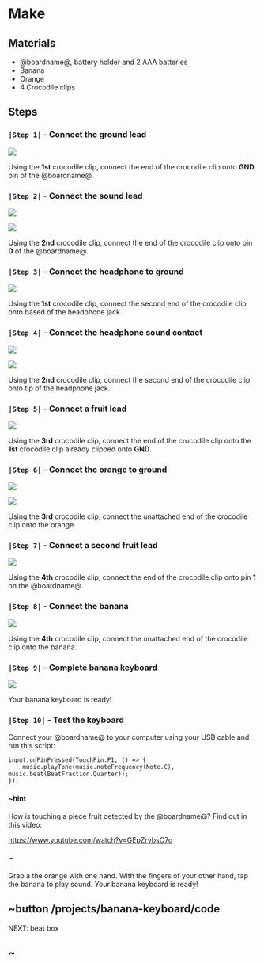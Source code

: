 # Make

## Materials

* @boardname@, battery holder and 2 AAA batteries
* Banana
* Orange
* 4 Crocodile clips

## Steps

### ``|Step 1|`` - Connect the ground lead

![](/static/mb/lessons/banana-keyboard-1.png)

Using the **1st** crocodile clip, connect the end of the crocodile clip onto **GND** pin of the @boardname@.

### ``|Step 2|`` - Connect the sound lead

![](/static/mb/lessons/banana-keyboard-2.png)

![](/static/mb/lessons/banana-keyboard-3.png)

Using the **2nd** crocodile clip, connect the end of the crocodile clip onto pin **0** of the @boardname@.

### ``|Step 3|`` - Connect the headphone to ground

![](/static/mb/lessons/banana-keyboard-4.png)

Using the **1st** crocodile clip, connect the second end of the crocodile clip onto based of the headphone jack.

### ``|Step 4|`` - Connect the headphone sound contact

![](/static/mb/lessons/banana-keyboard-5.png)

![](/static/mb/lessons/banana-keyboard-6.png)

Using the **2nd** crocodile clip, connect the second end of the crocodile clip onto tip of the headphone jack.

### ``|Step 5|`` - Connect a fruit lead

![](/static/mb/lessons/banana-keyboard-7.png)

Using the **3rd** crocodile clip, connect the end of the crocodile clip onto the **1st** crocodile clip already clipped onto **GND**.

### ``|Step 6|`` - Connect the orange to ground

![](/static/mb/lessons/banana-keyboard-8.png)

![](/static/mb/lessons/banana-keyboard-9.png)

Using the **3rd** crocodile clip, connect the unattached end of the crocodile clip onto the orange.

### ``|Step 7|`` - Connect a second fruit lead

![](/static/mb/lessons/banana-keyboard-10.png)

Using the **4th** crocodile clip, connect the end of the crocodile clip onto pin **1** on the @boardname@.

### ``|Step 8|`` - Connect the banana

![](/static/mb/lessons/banana-keyboard-11.png)

Using the **4th** crocodile clip, connect the unattached end of the crocodile clip onto the banana.

### ``|Step 9|`` - Complete banana keyboard

![](/static/mb/lessons/banana-keyboard-12.png)

Your banana keyboard is ready!

### ``|Step 10|`` - Test the keyboard

Connect your @boardname@ to your computer using your USB cable and run this script:
```blocks
input.onPinPressed(TouchPin.P1, () => {
    music.playTone(music.noteFrequency(Note.C), music.beat(BeatFraction.Quarter));
});
```

#### ~hint

How is touching a piece fruit detected by the @boardname@? Find out in this video:

https://www.youtube.com/watch?v=GEpZrvbsO7o

#### ~

Grab a the orange with one hand. With the fingers of your other hand, tap the banana to play sound. Your banana keyboard is ready!

## ~button /projects/banana-keyboard/code
NEXT: beat box
## ~
